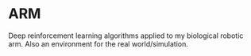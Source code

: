 # ARM
Deep reinforcement learning algorithms applied to my biological robotic arm. Also an environment for the real world/simulation.
